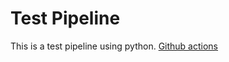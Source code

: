 # Test Pipeline
This is a test pipeline using python.
[Github actions](https://docs.github.com/actions)
